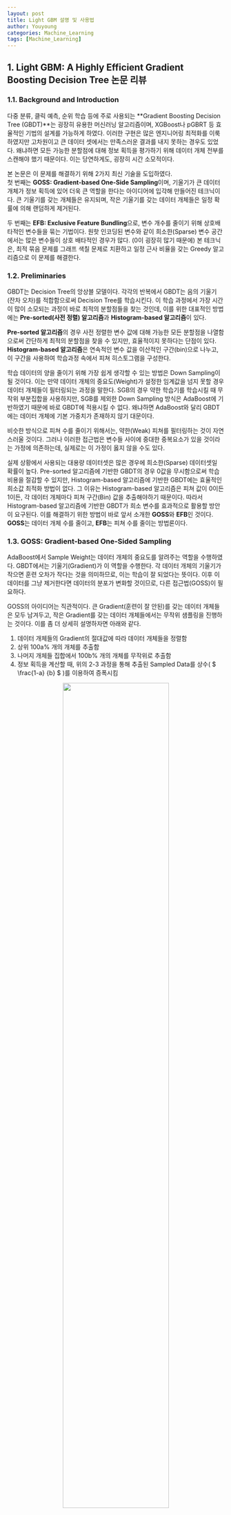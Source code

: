 ```yaml
---
layout: post
title: Light GBM 설명 및 사용법
author: Youyoung
categories: Machine_Learning
tags: [Machine_Learning]
---
```


## 1. Light GBM: A Highly Efficient Gradient Boosting Decision Tree 논문 리뷰  
### 1.1. Background and Introduction  
다중 분류, 클릭 예측, 순위 학습 등에 주로 사용되는 **Gradient Boosting Decision Tree (GBDT)**는 굉장히 유용한 머신러닝 알고리즘이며, XGBoost나 pGBRT 등 효율적인 기법의 설계를 가능하게 하였다. 이러한 구현은 많은 엔지니어링 최적화를 이룩하였지만 고차원이고 큰 데이터 셋에서는 만족스러운 결과를 내지 못하는 경우도 있었다. 왜냐하면 모든 가능한 분할점에 대해 정보 획득을 평가하기 위해 데이터 개체 전부를 스캔해야 했기 때문이다. 이는 당연하게도, 굉장히 시간 소모적이다.  
  
본 논문은 이 문제를 해결하기 위해 2가지 최신 기술을 도입하였다.  
첫 번째는 **GOSS: Gradient-based One-Side Sampling**이며, 기울기가 큰 데이터 개체가 정보 획득에 있어 더욱 큰 역할을 한다는 아이디어에 입각해 만들어진 테크닉이다. 큰 기울기를 갖는 개체들은 유지되며, 작은 기울기를 갖는 데이터 개체들은 일정 확률에 의해 랜덤하게 제거된다.  
  
두 번째는 **EFB: Exclusive Feature Bundling**으로, 변수 개수를 줄이기 위해 상호배타적인 변수들을 묶는 기법이다. 원핫 인코딩된 변수와 같이 희소한(Sparse) 변수 공간에서는 많은 변수들이 상호 배타적인 경우가 많다. (0이 굉장히 많기 때문에) 본 테크닉은, 최적 묶음 문제를 그래프 색칠 문제로 치환하고 일정 근사 비율을 갖는 Greedy 알고리즘으로 이 문제를 해결한다.  

### 1.2. Preliminaries  
GBDT는 Decision Tree의 앙상블 모델이다. 각각의 반복에서 GBDT는 음의 기울기(잔차 오차)를 적합함으로써 Decision Tree를 학습시킨다. 이 학습 과정에서 가장 시간이 많이 소모되는 과정이 바로 최적의 분할점들을 찾는 것인데, 이를 위한 대표적인 방법에는 **Pre-sorted(사전 정렬) 알고리즘**과 **Histogram-based 알고리즘**이 있다.  
  
**Pre-sorted 알고리즘**의 경우 사전 정렬한 변수 값에 대해 가능한 모든 분할점을 나열함으로써 간단하게 최적의 분할점을 찾을 수 있지만, 효율적이지 못하다는 단점이 있다. **Histogram-based 알고리즘**은 연속적인 변수 값을 이산적인 구간(bin)으로 나누고, 이 구간을 사용하여 학습과정 속에서 피쳐 히스토그램을 구성한다.  
  
학습 데이터의 양을 줄이기 위해 가장 쉽게 생각할 수 있는 방법은 Down Sampling이 될 것이다. 이는 만약 데이터 개체의 중요도(Weight)가 설정한 임계값을 넘지 못할 경우 데이터 개체들이 필터링되는 과정을 말한다. SGB의 경우 약한 학습기를 학습시킬 때 무작위 부분집합을 사용하지만, SGB를 제외한 Down Sampling 방식은 AdaBoost에 기반하였기 때문에 바로 GBDT에 적용시킬 수 없다. 왜냐하면 AdaBoost와 달리 GBDT에는 데이터 개체에 기본 가중치가 존재하지 않기 대문이다.  
  
비슷한 방식으로 피쳐 수를 줄이기 위해서는, 약한(Weak) 피쳐를 필터링하는 것이 자연스러울 것이다. 그러나 이러한 접근법은 변수들 사이에 중대한 중복요소가 있을 것이라는 가정에 의존하는데, 실제로는 이 가정이 옳지 않을 수도 있다.  
  
실제 상황에서 사용되는 대용량 데이터셋은 많은 경우에 희소한(Sparse) 데이터셋일 확률이 높다. Pre-sorted 알고리즘에 기반한 GBDT의 경우 0값을 무시함으로써 학습 비용을 절감할 수 있지만, Histogram-based 알고리즘에 기반한 GBDT에는 효율적인 희소값 최적화 방법이 없다. 그 이유는 Histogram-based 알고리즘은 피쳐 값이 0이든 1이든, 각 데이터 개체마다 피쳐 구간(Bin) 값을 추출해야하기 때문이다. 따라서 Histogram-based 알고리즘에 기반한 GBDT가 희소 변수를 효과적으로 활용할 방안이 요구된다. 이를 해결하기 위한 방법이 바로 앞서 소개한 **GOSS**와 **EFB**인 것이다. **GOSS**는 데이터 개체 수를 줄이고, **EFB**는 피쳐 수를 줄이는 방법론이다.  
  
### 1.3. GOSS: Gradient-based One-Sided Sampling  
AdaBoost에서 Sample Weight는 데이터 개체의 중요도를 알려주는 역할을 수행하였다. GBDT에서는 기울기(Gradient)가 이 역할을 수행한다. 각 데이터 개체의 기울기가 작으면 훈련 오차가 작다는 것을 의미하므로, 이는 학습이 잘 되었다는 뜻이다. 이후 이 데이터를 그냥 제거한다면 데이터의 분포가 변화할 것이므로, 다른 접근법(GOSS)이 필요하다.  
  
GOSS의 아이디어는 직관적이다. 큰 Gradient(훈련이 잘 안된)를 갖는 데이터 개체들은 모두 남겨두고, 작은 Gradient를 갖는 데이터 개체들에서는 무작위 샘플링을 진행하는 것이다. 이를 좀 더 상세히 설명하자면 아래와 같다.  

1) 데이터 개체들의 Gradient의 절대값에 따라 데이터 개체들을 정렬함  
2) 상위 100a% 개의 개체를 추출함  
3) 나머지 개체들 집합에서 100b% 개의 개체를 무작위로 추출함  
4) 정보 획득을 계산할 때, 위의 2-3 과정을 통해 추출된 Sampled Data를 상수( $ \frac{1-a} {b} $ )를 이용하여 증폭시킴  
  
<center><img src="/public/img/Machine_Learning/2019-12-09-Light GBM/01.JPG" width="70%"></center>  

위 그림에 대하여 추가적으로 부연설명을 하면,  
**topN, randN**은 2, 3 과정에서 뽑는 개수를 의미하며,  
**topSet, randSet** 은 2, 3 과정에서 뽑힌 데이터 개체 집합을 의미한다.  
**w[randSet] x= fact**은 증폭 벡터를 구성하는 과정으로, 증폭 벡터는 randSet에 해당하는 원소는 fact 값을 가지고, 나머지 원소는 1의 값을 가지는 벡터이다.  

마지막으로 **L: Weak Learner**에 저장된 정보는, 훈련데이터, Loss, 증폭된 w벡터로 정리할 수 있겠다.  

### 1.4. EFB: Exclusive Feature Bundling  
희소한 변수 공간의 특성에 따라 배타적인 변수들을 하나의 변수로 묶을 수 있다. 그리고 이를 배타적 변수 묶음(Exclusive Feature Bundle)이라고 부른다. 정교하게 디자인된 변수 탐색 알고리즘을 통해, 각각의 변수들로 했던 것과 마찬가지로 변수 묶음들로부터도 동일한 변수 히스토그램들을 생성할 수 있게 된다.  

이제 1) 어떤 변수들이 함께 묶여야 하는지 정해야 하며, 2) 어떻게 묶음을 구성할 것인가에 대해 알아볼 것이다.  

**정리**: 변수들을 가장 적은 수의 배타적 묶음으로 나누는 문제는 NP-hard이다.  
(NP-hard의 뜻을 알아보기 위해서는 [이곳](https://wkdtjsgur100.github.io/P-NP/)을 참조하길 바란다.)  
  
**증명**: 그래프 색칠 문제를 본 논문의 문제로 환원한다. 그래프 색칠 문제는 NP-hard이므로 우리는 결론은 추론 가능하다.  

$ G = (V, E) $ 라는 임의의 그래프가 있다고 하자. 이 G의 발생 행렬(Incidence Matrix)의 **행**들이 우리 문제의 **변수**에 해당한다. 위 정리에서 최적의 묶음 전략을 찾는 것은 NP-hard라고 하였는데, 이는 다항 시간 안에 정확한 해를 구하는 것이 불가능하다는 의미이다. 따라서 좋은 근사 알고리즘을 찾기 위해서는 최적 묶음 문제를 그래프 색칠 문제로 치환해야 한다. 이 치환은 **변수(feature)**들을 **꼭짓점(vertices)**으로 간주하고 만약 두 변수가 상호배타적일 경우 그들 사이에 **변(edge)**을 추가하는 방식으로 이루어진다. 이후 Greedy 알고리즘을 사용한다.  

1)에 관한 알고리즘을 설명하자면 다음과 같다.  
> - 각 변마다 가중치가 있는 그래프를 구성하는데, 여기서 가중치는 변수들간의 **충돌(conflicts)**을 의미한다. 여기서 충돌이란 non-zero value가 동시에 존재하여 상호배타적이지 않은 상황을 의미한다.  
> - 그래프 내에 있는 꼭짓점 차수에 따라 내림차순으로 변수들을 정렬한다.  
> - 정렬한 리스트에 있는 각 변수를 확인하면서 이들을 작은 충돌(γ로 제어함)이 있는 기존 묶음에 할당하거나, 새로운 묶음을 만든다.  

<center><img src="/public/img/Machine_Learning/2019-12-09-Light GBM/02.JPG" width="70%"></center>  

이 알고리즘의 시간 복잡도는 변수들의 개수의 제곱에 해당하며, 이는 나름 괜찮은 수준이지만 만약 변수들의 수가 매우 많다면 개선이 필요하다고 판단된다. 따라서 본 논문은 그래프를 직접 구성하지 않고 0이 아닌 값의 개수에 따라 정렬하는 방식(0이 아닌 값이 많을 수록 충돌을 일으킬 확률이 높으므로)으로 알고리즘을 수정하였다.  
  
2)에 관해서 이야기하자면, 가장 중요한 것은 변수 묶음들로부터 원래(original) 변수들의 값을 식별할 수 있어야 한다는 것이다. Histogram-based 알고리즘은 변수의 연속적인 값 대신 이산적인 구간(bin)을 저장하므로, 배타적 변수들을 각각 다른 구간에 두어 변수 묶음을 구성할 수 있다. 이는 변수의 원래 값에 offset을 더하는 것으로 이루어 질 수 있다.  

예를 들어 변수 묶음에 변수 2개가 속한다고 할 때,  
원래 변수 A는 [0, 10)의 값을 취하고, 원래 변수 B는 [0, 20)의 값을 취한다.  
이대로 두면 [0, 10) 범위 내에서 두 변수는 겹칠 것이므로,  
변수 B에 offset 10을 더하여 가공한 변수가 [10, 30)의 값을 취하게 한다.  
이후 A, B를 병합하고 [0, 30] 범위의 변수 묶음을 사용하여 기존의 변수 A, B를 대체한다.  

<center><img src="/public/img/Machine_Learning/2019-12-09-Light GBM/04.JPG" width="70%"></center>  

<center><img src="/public/img/Machine_Learning/2019-12-09-Light GBM/03.JPG" width="70%"></center>  

---
## 2. Light GBM 적용  
본 글에서는 Kaggle-Santander 데이터를 이용하여 간단한 적용 예시를 보이도록 하겠다. 초기에 lightgbm은 독자적인 모듈로 설계되었으나 편의를 위해 scikit-learn wrapper로 호환이 가능하게 추가로 설계되었다. 본 글에서는 scikit-learn wrapper Light GBM을 기준으로 설명할 것이다.  
```python
# Santander Data
   ID  var3  var15   ...    saldo_medio_var44_ult3     var38  TARGET
0   1     2     23   ...                       0.0  39205.17       0
1   3     2     34   ...                       0.0  49278.03       0
2   4     2     23   ...                       0.0  67333.77       0
[3 rows x 371 columns]
```

**n_estimators** 파라미터는 반복 수행하는 트리의 개수를 의미한다. 너무 크게 지정하면 학습 시간이 오래 걸리고 과적합이 발생할 수 있으니, 파라미터 튜닝 시에는 크지 않은 숫자로 지정하는 것이 좋다. **num_leaves** 파라미터는 하나의 트리가 가질 수 있는 최대 리프의 개수인데, 이 개수를 높이면 정확도는 높아지지만 트리의 깊이가 커져 모델의 복잡도가 증가한다는 점에 유의해야 한다.  

먼저 기본적인 모델을 불러온다.  
```python
from lightgbm import LGBMClassifier
lgbm = LGBMClassifier(n_estimators=200)
```

[공식문서](https://lightgbm.readthedocs.io/en/latest/Parameters-Tuning.html)을 참조하면 아래와 같은 몇몇 주의사항을 볼 수 있다.  

> Light GBM은 leaf-wise 방식을 취하고 있기 때문에 수렴이 굉장히 빠르지만, 파라미터 조정에 실패할 경우 과적합을 초래할 수 있다.  

**max_depth** 파라미터는 트리의 최대 깊이를 의미하는데, 위에서 설명한 **num_leaves** 파라미터와 중요한 관계를 지닌다. 과적합을 방지하기 위해 **num_leaves**는 2^(**max_depth**)보다 작아야 한다. 예를 들어 **max_depth**가 7이기 때문에, 2^(**max_depth**)=98이 되는데, 이 때 num_leaves를 이보다 작은 70~80 정도로 설정하는 것이 낫다.  

**min_child_samples** 파라미터는 최종 결정 클래스인 Leaf Node가 되기 위해서 최소한으로 필요한 데이터 개체의 수를 의미하며, 과적합을 제어하는 파라미터이다. 이 파라미터의 최적값은 훈련 데이터의 개수와 **num_leaves**에 의해 결정된다. 너무 큰 숫자로 설정하면 under-fitting이 일어날 수 있으며, 아주 큰 데이터셋이라면 적어도 수백~수천 정도로 가정하는 것이 편리하다.  

**sub_sample** 파라미터는 과적합을 제어하기 위해 데이터를 샘플링하는 비율을 의미한다.  

지금까지 설명한 **num_leaves**, **max_depth**, **min_child_samples**, **sub_sample** 파라미터가 Light GBM 파라미터 튜닝에 있어서 가장 중요한 파라미터들이다. 이들은 하나씩 튜닝할 수도 있고, 한 번에 튜닝할 수도 있다. 학습 데이터의 성격과 여유 시간에 따라 선택해야 한다. 이들에 대한 최적값을 어느 정도 확보했다면, 다음 단계로 넘어가도 좋다.  

**colsample_bytree** 파라미터는 개별 트리를 학습할 때마다 무작위로 선택하는 피쳐의 비율을 제어한다. **reg_alpha**는 L1 규제를, **reg_lambda**는 L2 규제를 의미한다. 이들은 과적합을 제어하기에 좋은 옵션들이다.  

**learning_rate**은 후반부에 건드리는 것이 좋은데, 초반부터 너무 작은 학습률을 지정하면 효율이 크게 떨어질 수 있기 때문이다. 정교한 결과를 위해, 마지막 순간에 더욱 좋은 결과를 도출하기 위해 영혼까지 끌어모으고 싶다면, **learning_rate**는 낮추고 **num_estimators**는 크게 하여 최상의 결과를 내보도록 하자.  

다음은 위에서 처음 소개한 Santander Data를 바탕으로 한 예시이다.   
```python
params = {'max_depth': [10, 15, 20],
          'min_child_samples': [20, 40, 60],
          'subsample': [0.8, 1]}

grid = GridSearchCV(lgbm, param_grid=params)
grid.fit(X_train, Y_train, early_stopping_rounds=100, eval_metric='auc',
         eval_set=[(X_train, Y_train), (X_val, Y_val)])

print("최적 파라미터: ", grid.best_params_)
lgbm_roc_score = roc_auc_score(Y_test, grid.predict_proba(X_test)[:, 1], average='macro')
print("ROC AUC: {0:.4f}".format(lgbm_roc_score))

# 위 결과를 적용하여 재학습
lgbm = LGBMClassifier(n_estimators=1000, num_leaves=50, subsample=0.8,
                      min_child_samples=60, max_depth=20)

evals = [(X_test, Y_test)]
lgbm.fit(X_train, Y_train, early_stopping_rounds=100, eval_metric='auc',
         eval_set=evals, verbose=True)

score = roc_auc_score(Y_test, grid.predict_proba(X_test)[:, 1], average='macro')
print("ROC AUC: {0:.4f}".format(score))
```


---
## Reference
> [LightGBM 공식 문서](https://lightgbm.readthedocs.io/en/latest/index.html)  
> [논문](https://papers.nips.cc/paper/6907-lightgbm-a-highly-efficient-gradient-boosting-decision-tree)
> 파이썬 머신러닝 완벽 가이드, 권철민, 위키북스

